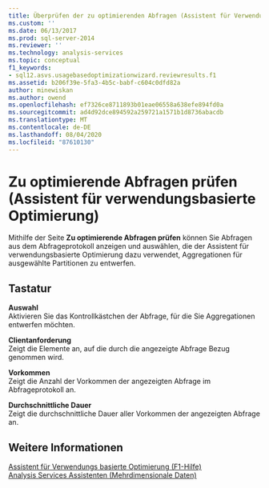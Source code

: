 ```yaml
---
title: Überprüfen der zu optimierenden Abfragen (Assistent für Verwendungs basierte Optimierung) | Microsoft-Dokumentation
ms.custom: ''
ms.date: 06/13/2017
ms.prod: sql-server-2014
ms.reviewer: ''
ms.technology: analysis-services
ms.topic: conceptual
f1_keywords:
- sql12.asvs.usagebasedoptimizationwizard.reviewresults.f1
ms.assetid: b206f39e-5fa3-4b5c-babf-c604c0dfd82a
author: minewiskan
ms.author: owend
ms.openlocfilehash: ef7326ce8711893b01eae06558a638efe894fd0a
ms.sourcegitcommit: ad4d92dce894592a259721a1571b1d8736abacdb
ms.translationtype: MT
ms.contentlocale: de-DE
ms.lasthandoff: 08/04/2020
ms.locfileid: "87610130"
---
```

# <a name="review-the-queries-that-will-be-optimized-usage-based-optimization-wizard"></a>Zu optimierende Abfragen prüfen (Assistent für verwendungsbasierte Optimierung)
  Mithilfe der Seite **Zu optimierende Abfragen prüfen** können Sie Abfragen aus dem Abfrageprotokoll anzeigen und auswählen, die der Assistent für verwendungsbasierte Optimierung dazu verwendet, Aggregationen für ausgewählte Partitionen zu entwerfen.  
  
## <a name="options"></a>Tastatur  
 **Auswahl**  
 Aktivieren Sie das Kontrollkästchen der Abfrage, für die Sie Aggregationen entwerfen möchten.  
  
 **Clientanforderung**  
 Zeigt die Elemente an, auf die durch die angezeigte Abfrage Bezug genommen wird.  
  
 **Vorkommen**  
 Zeigt die Anzahl der Vorkommen der angezeigten Abfrage im Abfrageprotokoll an.  
  
 **Durchschnittliche Dauer**  
 Zeigt die durchschnittliche Dauer aller Vorkommen der angezeigten Abfrage an.  
  
## <a name="see-also"></a>Weitere Informationen  
 [Assistent für Verwendungs basierte Optimierung (F1-Hilfe)](usage-based-optimization-wizard-f1-help.md)   
 [Analysis Services Assistenten &#40;Mehrdimensionale Daten&#41;](analysis-services-wizards-multidimensional-data.md)  
  
  
